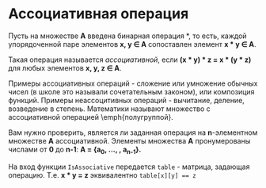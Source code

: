 # Ассоциативная операция

Пусть на множестве **A** введена бинарная операция *, то есть, каждой упорядоченной паре элементов **x, y ∈ A**
сопоставлен элемент **x * y ∈ A**.

Такая операция называется *ассоциативной*, если **(x * y) * z = x * (y * z)** для любых элементов **x, y, z ∈ A**.

Примеры ассоциативных операций - сложение или умножение обычных чисел (в школе это называли сочетательным законом), или композиция функций.
Примеры неассоцитивных операций - вычитание, деление, возведение в степень.
Математики называют множество с ассоциативной операцией \emph{полугруппой}.

Вам нужно проверить, является ли заданная операция на **n**-элементном множестве **A** ассоциативной.
Элементы множества **A** пронумерованы числами от **0** до **n-1**: **A = {a<sub>0</sub>, ..., \, a<sub>n-1</sub>}.**

На вход функции `IsAssociative` передается `table` - матрица, задающая операцию. Т.е. **x * y = z** эквивалентно `table[x][y] == z`

